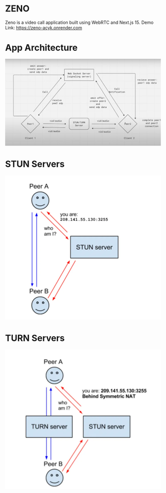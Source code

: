 # ZENO
Zeno is a video call application built using WebRTC and Next.js 15.
Demo Link: https://zeno-acyk.onrender.com

# App Architecture
![Architecture](./assets/architectureImage.jpg)

# STUN Servers
![StunServers](./assets/StunArchitecture.png)

# TURN Servers
![TurnServers](./assets/TurnArchitecture.png)